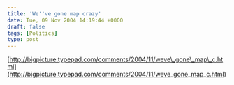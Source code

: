 ```yaml
---
title: 'We''ve gone map crazy'
date: Tue, 09 Nov 2004 14:19:44 +0000
draft: false
tags: [Politics]
type: post
---
```


[http://bigpicture.typepad.com/comments/2004/11/weve\_gone\_map\_c.html](http://bigpicture.typepad.com/comments/2004/11/weve_gone_map_c.html)
